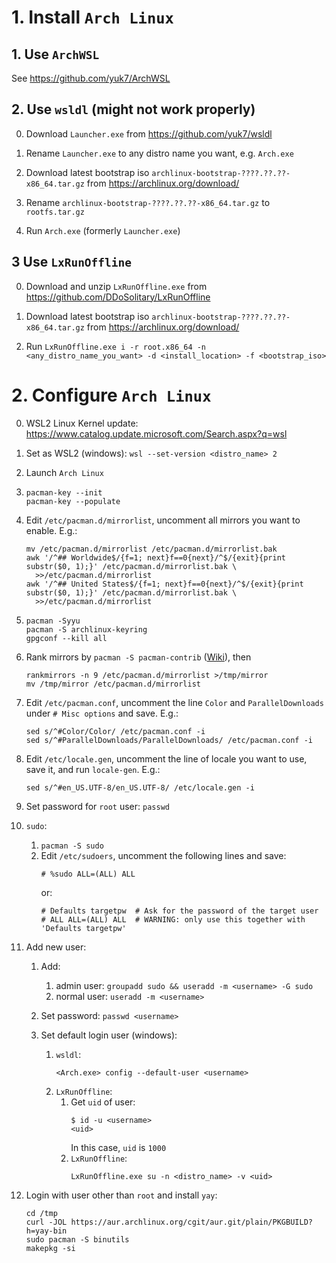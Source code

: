 # 1. Install `Arch Linux`

## 1. Use `ArchWSL`

See https://github.com/yuk7/ArchWSL

## 2. Use `wsldl` (might not work properly)

0.  Download `Launcher.exe` from https://github.com/yuk7/wsldl

0.  Rename `Launcher.exe` to any distro name you want, e.g. `Arch.exe`

0.  Download latest bootstrap iso `archlinux-bootstrap-????.??.??-x86_64.tar.gz` from https://archlinux.org/download/

0.  Rename `archlinux-bootstrap-????.??.??-x86_64.tar.gz` to `rootfs.tar.gz`

0.  Run `Arch.exe` (formerly `Launcher.exe`)

## 3 Use `LxRunOffline`

0.  Download and unzip `LxRunOffline.exe` from https://github.com/DDoSolitary/LxRunOffline

0.  Download latest bootstrap iso `archlinux-bootstrap-????.??.??-x86_64.tar.gz` from https://archlinux.org/download/

0.  Run `LxRunOffline.exe i -r root.x86_64 -n <any_distro_name_you_want> -d <install_location> -f <bootstrap_iso>`

# 2. Configure `Arch Linux`

0.  WSL2 Linux Kernel update: https://www.catalog.update.microsoft.com/Search.aspx?q=wsl

0.  Set as WSL2 (windows): `wsl --set-version <distro_name> 2`

0.  Launch `Arch Linux`

0.  ```
    pacman-key --init
    pacman-key --populate
    ```

0.  Edit `/etc/pacman.d/mirrorlist`, uncomment all mirrors you want to enable. E.g.:
    ```
    mv /etc/pacman.d/mirrorlist /etc/pacman.d/mirrorlist.bak
    awk '/^## Worldwide$/{f=1; next}f==0{next}/^$/{exit}{print substr($0, 1);}' /etc/pacman.d/mirrorlist.bak \
      >>/etc/pacman.d/mirrorlist
    awk '/^## United States$/{f=1; next}f==0{next}/^$/{exit}{print substr($0, 1);}' /etc/pacman.d/mirrorlist.bak \
      >>/etc/pacman.d/mirrorlist
    ```

0.  ```
    pacman -Syyu
    pacman -S archlinux-keyring
    gpgconf --kill all
    ```

0.  Rank mirrors by `pacman -S pacman-contrib` ([Wiki](https://wiki.archlinux.org/title/Mirrors#List_by_speed)), then
    ```
    rankmirrors -n 9 /etc/pacman.d/mirrorlist >/tmp/mirror
    mv /tmp/mirror /etc/pacman.d/mirrorlist
    ```

0.  Edit `/etc/pacman.conf`, uncomment the line `Color` and `ParallelDownloads` under `# Misc options` and save. E.g.:
    ```
    sed s/^#Color/Color/ /etc/pacman.conf -i
    sed s/^#ParallelDownloads/ParallelDownloads/ /etc/pacman.conf -i
    ```

0.  Edit `/etc/locale.gen`, uncomment the line of locale you want to use, save it, and run `locale-gen`. E.g.:
    ```
    sed s/^#en_US.UTF-8/en_US.UTF-8/ /etc/locale.gen -i
    ```

0.  Set password for `root` user: `passwd`

0.  `sudo`:
    1.  `pacman -S sudo`
    2.  Edit `/etc/sudoers`, uncomment the following lines and save:
        ```
        # %sudo ALL=(ALL) ALL
        ```
        or:
        ```
        # Defaults targetpw  # Ask for the password of the target user
        # ALL ALL=(ALL) ALL  # WARNING: only use this together with 'Defaults targetpw'
        ```

0.  Add new user:
    1.  Add:
        1.  admin user: `groupadd sudo && useradd -m <username> -G sudo`
        2.  normal user: `useradd -m <username>`

    2.  Set password: `passwd <username>`

    3.  Set default login user (windows):
        1.  `wsldl`:
            ```
            <Arch.exe> config --default-user <username>
            ```
        2.  `LxRunOffline`:
            1.  Get `uid` of user:
                ```
                $ id -u <username>
                <uid>
                ```
                In this case, `uid` is `1000`
            2.  `LxRunOffline`:
                ```
                LxRunOffline.exe su -n <distro_name> -v <uid>
                ```

0.  Login with user other than `root` and install `yay`:
    ```
    cd /tmp
    curl -JOL https://aur.archlinux.org/cgit/aur.git/plain/PKGBUILD?h=yay-bin
    sudo pacman -S binutils
    makepkg -si
    ```
